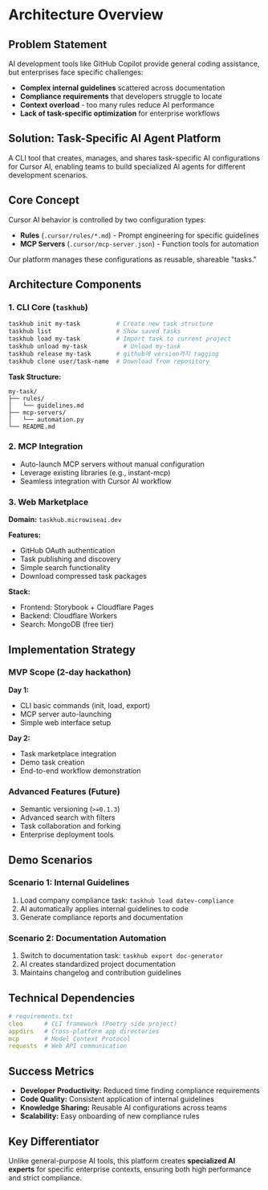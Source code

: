# Architecture Overview

## Problem Statement

AI development tools like GitHub Copilot provide general coding assistance, but enterprises face specific challenges:

- **Complex internal guidelines** scattered across documentation
- **Compliance requirements** that developers struggle to locate  
- **Context overload** - too many rules reduce AI performance
- **Lack of task-specific optimization** for enterprise workflows

## Solution: Task-Specific AI Agent Platform

A CLI tool that creates, manages, and shares task-specific AI configurations for Cursor AI, enabling teams to build specialized AI agents for different development scenarios.

## Core Concept

Cursor AI behavior is controlled by two configuration types:
- **Rules** (`.cursor/rules/*.md`) - Prompt engineering for specific guidelines
- **MCP Servers** (`.cursor/mcp-server.json`) - Function tools for automation

Our platform manages these configurations as reusable, shareable "tasks."

## Architecture Components

### 1. CLI Core (`taskhub`)

```bash
taskhub init my-task          # Create new task structure
taskhub list                  # Show saved tasks
taskhub load my-task          # Import task to current project
taskhub unload my-task          # Unload my-task
taskhub release my-task       # github에 version까지 tagging
taskhub clone user/task-name  # Download from repository
```

**Task Structure:**
```
my-task/
├── rules/
│   └── guidelines.md
├── mcp-servers/
│   └── automation.py
└── README.md
```

### 2. MCP Integration

- Auto-launch MCP servers without manual configuration
- Leverage existing libraries (e.g., instant-mcp)
- Seamless integration with Cursor AI workflow

### 3. Web Marketplace

**Domain:** `taskhub.microwiseai.dev`

**Features:**
- GitHub OAuth authentication
- Task publishing and discovery
- Simple search functionality
- Download compressed task packages

**Stack:**
- Frontend: Storybook + Cloudflare Pages
- Backend: Cloudflare Workers
- Search: MongoDB (free tier)

## Implementation Strategy

### MVP Scope (2-day hackathon)

**Day 1:**
- CLI basic commands (init, load, export)
- MCP server auto-launching
- Simple web interface setup

**Day 2:**  
- Task marketplace integration
- Demo task creation
- End-to-end workflow demonstration

### Advanced Features (Future)

- Semantic versioning (`>=0.1.3`)
- Advanced search with filters
- Task collaboration and forking
- Enterprise deployment tools

## Demo Scenarios

### Scenario 1: Internal Guidelines
1. Load company compliance task: `taskhub load datev-compliance`
2. AI automatically applies internal guidelines to code
3. Generate compliance reports and documentation

### Scenario 2: Documentation Automation  
1. Switch to documentation task: `taskhub export doc-generator`
2. AI creates standardized project documentation
3. Maintains changelog and contribution guidelines

## Technical Dependencies

```yaml
# requirements.txt
cleo      # CLI framework (Poetry side project)
appdirs   # Cross-platform app directories
mcp       # Model Context Protocol
requests  # Web API communication
```

## Success Metrics

- **Developer Productivity:** Reduced time finding compliance requirements
- **Code Quality:** Consistent application of internal guidelines  
- **Knowledge Sharing:** Reusable AI configurations across teams
- **Scalability:** Easy onboarding of new compliance rules

## Key Differentiator

Unlike general-purpose AI tools, this platform creates **specialized AI experts** for specific enterprise contexts, ensuring both high performance and strict compliance.
